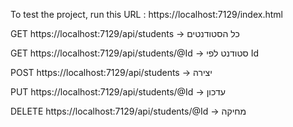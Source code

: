 To test the project, run this URL :
https://localhost:7129/index.html

GET https://localhost:7129/api/students → כל הסטודנטים

GET https://localhost:7129/api/students/@Id → סטודנט לפי Id

POST https://localhost:7129/api/students → יצירה

PUT https://localhost:7129/api/students/@Id → עדכון

DELETE https://localhost:7129/api/students/@Id → מחיקה

